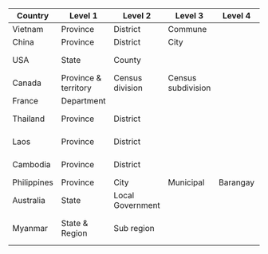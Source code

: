 | Country     | Level 1 | Level 2 | Level 3 | Level 4 | Source | URL |
|-------------|---------|---------|---------|---------|--------|-----|
|  Vietnam    |Province|District|Commune| |  General Statistics Office     |   https://www.gso.gov.vn/dmhc2015/  |
| China       |Province|District|City|         |Ministry of Civil Affairs|  http://www.mca.gov.cn/article/sj/xzqh/2019/   |
| USA         |State|County|         |         |U.S. Census Bureau|https://www.census.gov/geographies/reference-files/2018/demo/popest/2018-fips.html|
| Canada      |Province & territory|Census division|Census subdivision|         |Statistics Canada|https://www.statcan.gc.ca/eng/subjects/standard/sgc/2016/index|
| France      |Department|         |         |         |        |https://www.data.gouv.fr/en/datasets/departements-et-leurs-regions/|
| Thailand   |Province|District|         |         |U.N. Office for the Coordination of Humanitarian Affairs |https://data.humdata.org/dataset/thailand-administrative-boundaries|
| Laos        |Province|District|         |         |U.N. Office for the Coordination of Humanitarian Affairs|https://data.humdata.org/dataset/lao-admin-boundaries|
| Cambodia    |Province|District|         |         |U.N. Office for the Coordination of Humanitarian Affairs|https://data.humdata.org/dataset/cambodia-admin-level-0-international-boundaries|
| Philippines |Province|City|Municipal|Barangay|Philippine Statistics Authority|https://psa.gov.ph/classification/psgc/|
|Australia|State|Local Government| | ||https://www.abs.gov.au/AUSSTATS/abs@.nsf/DetailsPage/1270.0.55.003July%202019|
|Myanmar | State & Region | Sub region | | |https://data.humdata.org/dataset/mimu-geonode-myanmar-state-and-region-boundaries-with-sub-regions-mimu |
